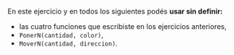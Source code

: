 En este ejercicio y en todos los siguientes podés **usar sin definir:** 

* las cuatro funciones que escribiste en los ejercicios anteriores,
* `PonerN(cantidad, color)`,
* `MoverN(cantidad, direccion)`.